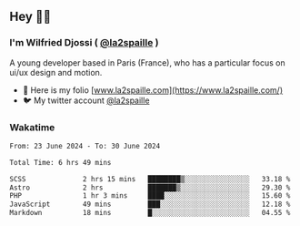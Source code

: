 ## Hey 👋🏾
### I'm Wilfried Djossi ( <a href="https://twitter.com/la2spaille/" target="_blank">@la2spaille</a> )
A young developer based in Paris (France), who has a particular focus on ui/ux design and motion.

- 🎨 Here is my folio [www.la2spaille.com](https://www.la2spaille.com/)
- 🐦 My twitter account [@la2spaille](https://twitter.com/la2spaille/)

### Wakatime
<!--START_SECTION:waka-->

```txt
From: 23 June 2024 - To: 30 June 2024

Total Time: 6 hrs 49 mins

SCSS              2 hrs 15 mins   ████████▒░░░░░░░░░░░░░░░░   33.18 %
Astro             2 hrs           ███████▒░░░░░░░░░░░░░░░░░   29.30 %
PHP               1 hr 3 mins     ████░░░░░░░░░░░░░░░░░░░░░   15.60 %
JavaScript        49 mins         ███░░░░░░░░░░░░░░░░░░░░░░   12.18 %
Markdown          18 mins         █░░░░░░░░░░░░░░░░░░░░░░░░   04.55 %
```

<!--END_SECTION:waka-->
<!--
**la2spaille/la2spaille** is a ✨ _special_ ✨ repository because its `README.md` (this file) appears on your GitHub profile.

Here are some ideas to get you started:

- 🔭 I’m currently working on ...
- 🌱 I’m currently learning ...
- 👯 I’m looking to collaborate on ...
- 🤔 I’m looking for help with ...
- 💬 Ask me about ...
- 📫 How to reach me: ...
- 😄 Pronouns: ...
- ⚡ Fun fact: ...
-->
